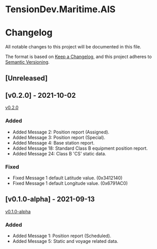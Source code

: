 # TensionDev.Maritime.AIS

# Changelog
All notable changes to this project will be documented in this file.

The format is based on [Keep a Changelog](https://keepachangelog.com/en/1.0.0/),
and this project adheres to [Semantic Versioning](https://semver.org/spec/v2.0.0.html).

## [Unreleased]

## [v0.2.0] - 2021-10-02
[v0.2.0](https://github.com/TensionDev/AutomaticIdentificationSystem/releases/tag/v0.2.0)

### Added
- Added Message 2: Position report (Assigned).
- Added Message 3: Position report (Special).
- Added Message 4: Base station report.
- Added Message 18: Standard Class B equipment position report.
- Added Message 24: Class B 'CS' static data.

### Fixed
- Fixed Message 1 default Latitude value. (0x3412140)
- Fixed Message 1 default Longitude value. (0x6791AC0)


## [v0.1.0-alpha] - 2021-09-13
[v0.1.0-alpha](https://github.com/TensionDev/AutomaticIdentificationSystem/releases/tag/v0.1.0-alpha)

### Added
- Added Message 1: Position report (Scheduled).
- Added Message 5: Static and voyage related data.